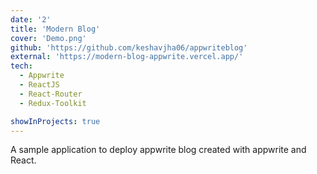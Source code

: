 ```yaml
---
date: '2'
title: 'Modern Blog'
cover: 'Demo.png'
github: 'https://github.com/keshavjha06/appwriteblog'
external: 'https://modern-blog-appwrite.vercel.app/'
tech:
  - Appwrite
  - ReactJS
  - React-Router
  - Redux-Toolkit

showInProjects: true
---
```


A sample application to deploy appwrite blog created with appwrite and React.